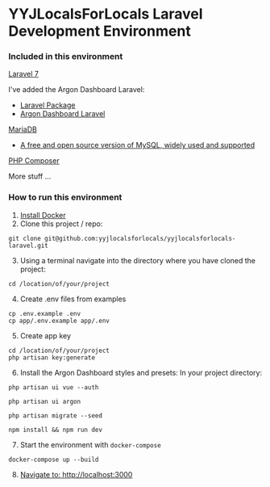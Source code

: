 # YYJLocalsForLocals Laravel Development Environment

### Included in this environment

[Laravel 7](https://laravel.com/docs/7.x)

I've added the Argon Dashboard Laravel:
- [Laravel Package](https://github.com/laravel-frontend-presets/argon)
- [Argon Dashboard Laravel](https://www.creative-tim.com/product/argon-dashboard-laravel)

[MariaDB](https://mariadb.org/)
- [A free and open source version of MySQL, widely used and supported](https://en.wikipedia.org/wiki/MariaDB)

[PHP Composer](https://getcomposer.org/)

More stuff ...

### How to run this environment

1. [Install Docker](https://www.docker.com/get-started)
2. Clone this project / repo:
```
git clone git@github.com:yyjlocalsforlocals/yyjlocalsforlocals-laravel.git
```
3. Using a terminal navigate into the directory where you have cloned the project:
```
cd /location/of/your/project
```
4. Create .env files from examples 
```
cp .env.example .env
cp app/.env.example app/.env 
```
5. Create app key
```
cd /location/of/your/project
php artisan key:generate
```
6. Install the Argon Dashboard styles and presets: 
In your project directory:
```
php artisan ui vue --auth

php artisan ui argon

php artisan migrate --seed

npm install && npm run dev
``` 

7. Start the environment with `docker-compose`
```
docker-compose up --build
```

8. [Navigate to: http://localhost:3000](http://localhost:3000)